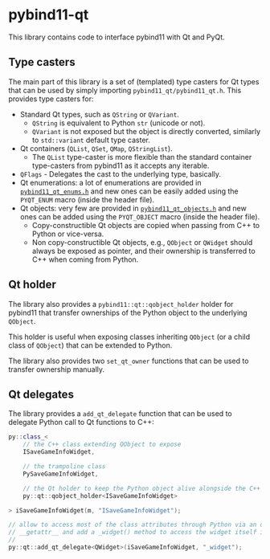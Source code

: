 # pybind11-qt

This library contains code to interface pybind11 with Qt and PyQt.

## Type casters

The main part of this library is a set of (templated) type casters for Qt types that
can be used by simply importing `pybind11_qt/pybind11_qt.h`.
This provides type casters for:

- Standard Qt types, such as `QString` or `QVariant`.
  - `QString` is equivalent to Python `str` (unicode or not).
  - `QVariant` is not exposed but the object is directly converted, similarly to
    `std::variant` default type caster.
- Qt containers (`QList`, `QSet`, `QMap`, `QStringList`).
  - The `QList` type-caster is more flexible than the standard container type-casters
    from pybind11 as it accepts any iterable.
- `QFlags` - Delegates the cast to the underlying type, basically.
- Qt enumerations: a lot of enumerations are provided in
  [`pybind11_qt_enums.h`](include/pybind11_qt/pybind11_qt_enums.h) and new ones can be
  easily added using the `PYQT_ENUM` macro (inside the header file).
- Qt objects: very few are provided in
  [`pybind11_qt_objects.h`](include/pybind11_qt/pybind11_qt_objects.h) and new ones can
  be added using the `PYQT_OBJECT` macro (inside the header file).
  - Copy-constructible Qt objects are copied when passing from C++ to Python or
    vice-versa.
  - Non copy-constructible Qt objects, e.g., `QObject` or `QWidget` should always be
    exposed as pointer, and their ownership is transferred to C++ when coming from
    Python.

## Qt holder

The library also provides a `pybind11::qt::qobject_holder` holder for pybind11 that
transfer ownerships of the Python object to the underlying `QObject`.

This holder is useful when exposing classes inheriting `QObject` (or a child class of
`QObject`) that can be extended to Python.

The library also provides two `set_qt_owner` functions that can be used to transfer
ownership manually.

## Qt delegates

The library provides a `add_qt_delegate` function that can be used to delegate Python
call to Qt functions to C++:

```cpp
py::class_<
    // the C++ class extending QObject to expose
    ISaveGameInfoWidget,

    // the trampoline class
    PySaveGameInfoWidget,

    // the Qt holder to keep the Python object alive alongside the C++ one
    py::qt::qobject_holder<ISaveGameInfoWidget>

> iSaveGameInfoWidget(m, "ISaveGameInfoWidget");

// allow to access most of the class attributes through Python via an overload of
// __getattr__ and add a _widget() method to access the widget itself if needed
//
py::qt::add_qt_delegate<QWidget>(iSaveGameInfoWidget, "_widget");
```
